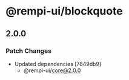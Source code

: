 # @rempi-ui/blockquote

## 2.0.0

### Patch Changes

- Updated dependencies [7849db9]
  - @rempi-ui/core@2.0.0
